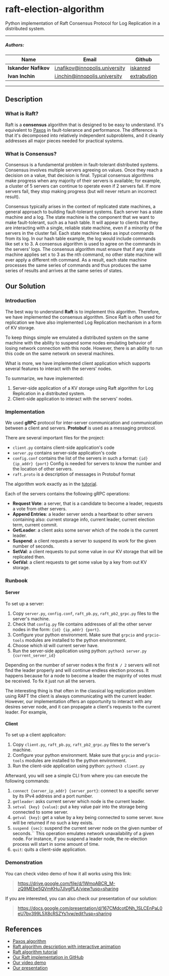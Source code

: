 # raft-election-algorithm

Python implementation of Raft Consensus Protocol for Log Replication in a distributed system.

---

##### Authors:

| Name                  | Email                                                                      | Github                                        |
|-----------------------|----------------------------------------------------------------------------|-----------------------------------------------|
| **Iskander Nafikov**  | [i.nafikov@innopolis.university](mailto:i.nafikov@innopolis.university)    | [iskanred](https://github.com/iskanred)       |
| **Ivan Inchin**       | [i.inchin@innopolis.university](mailto:i.inchin@innopolis.university)      | [extrabution](https://github.com/Extrabution) |                                                        |

---

## Description
### What is Raft?
Raft is a **consensus** algorithm that is designed to be easy to understand.
It's equivalent to [Paxos](https://en.wikipedia.org/wiki/Paxos_(computer_science)) in fault-tolerance and performance.
The difference is that it's decomposed into relatively independent subproblems,
and it cleanly addresses all major pieces needed for practical systems.

### What is Consensus?
Consensus is a fundamental problem in fault-tolerant distributed systems.
Consensus involves multiple servers agreeing on values.
Once they reach a decision on a value, that decision is final.
Typical consensus algorithms make progress when any majority of their servers is available; for example,
a cluster of 5 servers can continue to operate even if 2 servers fail.
If more servers fail, they stop making progress (but will never return an incorrect result).

Consensus typically arises in the context of replicated state machines, a general approach to building fault-tolerant systems.
Each server has a state machine and a log.
The state machine is the component that we want to make fault-tolerant, such as a hash table.
It will appear to clients that they are interacting with a single, reliable state machine, even if a minority of the servers in the cluster fail.
Each state machine takes as input commands from its log.
In our hash table example, the log would include commands like set x to 3.
A consensus algorithm is used to agree on the commands in the servers' logs.
The consensus algorithm must ensure that if any state machine applies set x to 3 as the nth command,
no other state machine will ever apply a different nth command.
As a result, each state machine processes the same series of commands and thus produces the same series of results and arrives at the same series of states.

## Our Solution
### Introduction
The best way to understand **Raft** is to implement this algorithm. Therefore, we have implemented the consensus algorithm.
Since Raft is often used for replication we have also implemented Log Replication mechanism in a form of KV storage.

To keep things simple we emulated a distributed system on the same machine with the ability to suspend some nodes emulating behavior of losing
network connection with this node. However, there is an ability to run this code on the same network on several machines.

What is more, we have implemented client application which supports several features to interact with the servers' nodes.

To summarize, we have implemented:
1. Server-side application of a KV storage using Raft algorithm for Log Replication in a distributed system.
2. Client-side application to interact with the servers' nodes.

### Implementation
We used **gRPC** protocol for inter-server communication and communication between a client and servers.
**Protobuf** is used as a messaging protocol.

There are several important files for the project:
* `client.py` contains client-side application's code
* `server.py` contains server-side application's code
* `config.conf` contains the list of the servers in such a format: `{id} {ip_addr} {port}`
Config is needed for servers to know the number and the location of other servers.
* `raft.proto` is a description of messages in Protobuf format

The algorithm work exactly as in the [tutorial](https://thesecretlivesofdata.com/).

Each of the servers contains the following gRPC operations:
* **Request Vote**: a server, that is a candidate to become a leader, requests a vote from other servers.
* **Append Entries**: a leader server sends a heartbeat to other servers containing also:
current storage info, current leader, current election term, current commit.
* **GetLeader**: a client asks some server which of the node is the current leader.
* **Suspend**: a client requests a server to suspend its work for the given number of seconds.
* **SetVal**: a client requests to put some value in our KV storage that will be replicated then.
* **GetVal**: a client requests to get some value by a key from out KV storage.

### Runbook
#### Server
To set up a server:
1. Copy `server.py`, `config.conf`, `raft_pb.py`, `raft_pb2_grpc.py` files to the server's machine.
2. Check that `config.py` file contains addresses of all the other server nodes in the form: `{id} {ip_addr} {port}`.
3. Configure your python environment. Make sure that `grpcio` and `grpcio-tools` modules are installed to the python environment.
4. Choose which id will current server have.
5. Run the server-side application using python: `python3 server.py {current_server_id}`

Depending on the number of server nodes `N` the first `N / 2` servers will not find the leader properly and will continue endless election process.
It happens because for a node to become a leader the majority of votes must be received.
To fix it just run all the servers.

The interesting thing is that often in the classical log replication problem using RAFT
the client is always communicating with the current leader. However, our implementation offers an
opportunity to interact with any desires server node, and it can propagate a client's requests to the current leader.
For example, 

#### Client
To set up a client applicaiton:
1. Copy `client.py`, `raft_pb.py`, `raft_pb2_grpc.py` files to the server's machine.
2. Configure your python environment. Make sure that `grpcio` and `grpcio-tools` modules are installed to the python environment.
3. Run the client-side application using python: `python3 client.py`

Afterward, you will see a simple CLI from where you can execute the following commands:
1. `connect {server_ip_addr} {server_port}`: connect to a specific server by its IPv4 address and a port number.
2. `getleader`: asks current server which node is the current leader.
3. `setval {key} {value}`: put a key value pair into the storage being connected to some server.
4. `getval {key}`: get a value by a key being connected to some server. `None` will be returned if no such a key exists.
5. `suspend {sec}`: suspend the current server node on the given number of seconds.`` 
This operation emulates network unavailability of a given node.
For instance, if you suspend a leader node, the re-election process will start in some amount of time.
6. `quit`: quits a client-side application.

### Demonstration
You can check video demo of how it all works using this link:
> https://drive.google.com/file/d/1WmoABCR_M-zQ9MEbe5QVmKHu7JlvgPLA/view?usp=sharing

If you are interested, you can also check our presentation of our solution:
> https://docs.google.com/presentation/d/167CMdcotDNh_1SLCEnPaL0eU7bv399L5X8cRSZYs1vw/edit?usp=sharing

## References
* [Paxos algorithm](https://en.wikipedia.org/wiki/Paxos_(computer_science))
* [Raft algorithm description with interactive animation](https://raft.github.io/)
* [Raft algorithm tutorial](https://thesecretlivesofdata.com/raft/) 
* [Our Raft implementation in GitHub](https://github.com/iskanred/raft-election-algorithm)
* [Our video demo](https://drive.google.com/file/d/1WmoABCR_M-zQ9MEbe5QVmKHu7JlvgPLA/view?usp=sharing)
* [Our presentation](https://docs.google.com/presentation/d/167CMdcotDNh_1SLCEnPaL0eU7bv399L5X8cRSZYs1vw/edit?usp=sharing)
